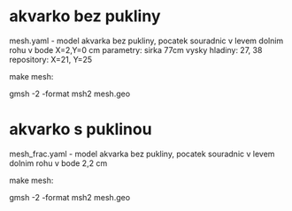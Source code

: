 
# akvarko bez pukliny
mesh.yaml - model akvarka bez pukliny, pocatek souradnic v levem dolnim rohu v bode X=2,Y=0 cm
parametry: 
sirka 77cm
vysky hladiny: 27, 38
repository: X=21, Y=25

make mesh:

gmsh -2 -format msh2 mesh.geo


# akvarko s puklinou
mesh_frac.yaml - model akvarka bez pukliny, pocatek souradnic v levem dolnim rohu v bode 2,2 cm

make mesh:

gmsh -2 -format msh2 mesh.geo

